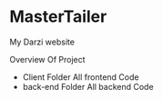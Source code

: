 # MasterTailer
My Darzi website


Overview Of Project

*  Client Folder
        All frontend Code
*  back-end Folder
       All backend Code
